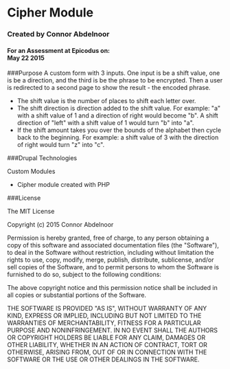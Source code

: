 # Cipher Module
### Created by Connor Abdelnoor
#### For an Assessment at Epicodus on: </br> May 22 2015

###Purpose
A custom form with 3 inputs. One input is be a shift value, one is be a direction, and the third is be the phrase to be encrypted. Then a user is redirected to a second page to show the result - the encoded phrase.
</br>
* The shift value is the number of places to shift each letter over.
* The shift direction is direction added to the shift value. For example: "a" with a shift value of 1 and a direction of right would become "b". A shift direction of "left" with a shift value of 1 would turn "b" into "a".
* If the shift amount takes you over the bounds of the alphabet then cycle back to the beginning. For example: a shift value of 3 with the direction of right would turn "z" into "c".



###Drupal Technologies

Custom Modules
* Cipher module created with PHP

###License

The MIT License

Copyright (c) 2015 Connor Abdelnoor

Permission is hereby granted, free of charge, to any person obtaining a copy
of this software and associated documentation files (the "Software"), to deal
in the Software without restriction, including without limitation the rights
to use, copy, modify, merge, publish, distribute, sublicense, and/or sell
copies of the Software, and to permit persons to whom the Software is
furnished to do so, subject to the following conditions:

The above copyright notice and this permission notice shall be included in
all copies or substantial portions of the Software.

THE SOFTWARE IS PROVIDED "AS IS", WITHOUT WARRANTY OF ANY KIND, EXPRESS OR
IMPLIED, INCLUDING BUT NOT LIMITED TO THE WARRANTIES OF MERCHANTABILITY,
FITNESS FOR A PARTICULAR PURPOSE AND NONINFRINGEMENT. IN NO EVENT SHALL THE
AUTHORS OR COPYRIGHT HOLDERS BE LIABLE FOR ANY CLAIM, DAMAGES OR OTHER
LIABILITY, WHETHER IN AN ACTION OF CONTRACT, TORT OR OTHERWISE, ARISING FROM,
OUT OF OR IN CONNECTION WITH THE SOFTWARE OR THE USE OR OTHER DEALINGS IN
THE SOFTWARE.
